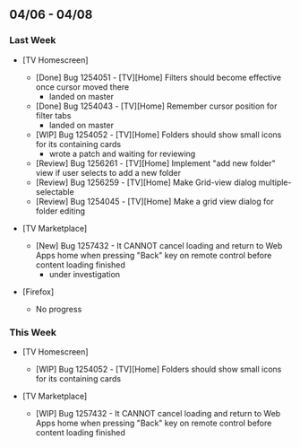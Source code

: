 ## 04/06 - 04/08 ##

### Last Week ###

* [TV Homescreen]
    - [Done] Bug 1254051 - [TV][Home] Filters should become effective once cursor moved there
        - landed on master
    - [Done] Bug 1254043 - [TV][Home] Remember cursor position for filter tabs
        - landed on master
    - [WIP] Bug 1254052 - [TV][Home] Folders should show small icons for its containing cards
        - wrote a patch and waiting for reviewing
    - [Review] Bug 1256261 - [TV][Home] Implement "add new folder" view if user selects to add a new folder
    - [Review] Bug 1256259 - [TV][Home] Make Grid-view dialog multiple-selectable
    - [Review] Bug 1254045 - [TV][Home] Make a grid view dialog for folder editing

* [TV Marketplace]
    - [New] Bug 1257432 - It CANNOT cancel loading and return to Web Apps home when pressing "Back" key on remote control before content loading finished
        - under investigation

* [Firefox]
    - No progress

### This Week ###

* [TV Homescreen]
    - [WIP] Bug 1254052 - [TV][Home] Folders should show small icons for its containing cards

* [TV Marketplace]
    - [WIP] Bug 1257432 - It CANNOT cancel loading and return to Web Apps home when pressing "Back" key on remote control before content loading finished
